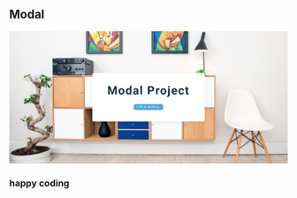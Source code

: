## Modal  
               
    
![alt text](<Screenshot 2024-02-17 221216.png>)      
            
  
### happy coding